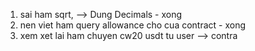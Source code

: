 1. sai ham sqrt, --> Dung Decimals - xong
2. nen viet ham query allowance cho cua contract - xong
3. xem xet lai ham chuyen cw20 usdt tu user --> contra
